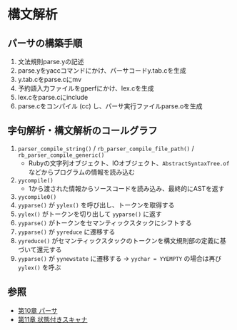 # 構文解析
## パーサの構築手順
1. 文法規則parse.yの記述
2. parse.yをyaccコマンドにかけ、パーサコードy.tab.cを生成
3. y.tab.cをparse.cにmv
4. 予約語入力ファイルをgperfにかけ、lex.cを生成
5. lex.cをparse.cにinclude
6. parse.cをコンパイル (cc) し、パーサ実行ファイルparse.oを生成

## 字句解析・構文解析のコールグラフ
1. `parser_compile_string()` / `rb_parser_compile_file_path()` / `rb_parser_compile_generic()`
    - Rubyの文字列オブジェクト、IOオブジェクト、`AbstractSyntaxTree.of`などからプログラムの情報を読み込む
2. `yycompile()`
    - 1から渡された情報からソースコードを読み込み、最終的にASTを返す
3. `yycompile0()`
4. `yyparse()` が `yylex()` を呼び出し、トークンを取得する
5. `yylex()` がトークンを切り出して `yyparse()` に返す
6. `yyparse()` がトークンをセマンティックスタックにシフトする
7. `yyparse()` が `yyreduce` に遷移する
8. `yyreduce()` がセマンティックスタックのトークンを構文規則部の定義に基づいて還元する
9. `yyparse()` が `yynewstate` に遷移する -> `yychar = YYEMPTY` の場合は再び `yylex()` を呼ぶ

## 参照
- [第10章 パーサ](https://i.loveruby.net/ja/rhg/book/parser.html)
- [第11章 状態付きスキャナ](https://i.loveruby.net/ja/rhg/book/contextual.html)
